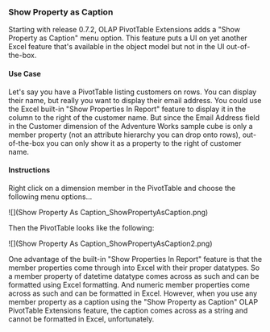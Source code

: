 ### Show Property as Caption


Starting with release 0.7.2, OLAP PivotTable Extensions adds a "Show Property as Caption" menu option. This feature puts a UI on yet another Excel feature that's available in the object model but not in the UI out-of-the-box.

#### Use Case
Let's say you have a PivotTable listing customers on rows. You can display their name, but really you want to display their email address. You could use the Excel built-in "Show Properties In Report" feature to display it in the column to the right of the customer name. But since the Email Address field in the Customer dimension of the Adventure Works sample cube is only a member property (not an attribute hierarchy you can drop onto rows), out-of-the-box you can only show it as a property to the right of customer name.

#### Instructions
Right click on a dimension member in the PivotTable and choose the following menu options...

![](Show Property As Caption_ShowPropertyAsCaption.png)

Then the PivotTable looks like the following:

![](Show Property As Caption_ShowPropertyAsCaption2.png)

One advantage of the built-in "Show Properties In Report" feature is that the member properties come through into Excel with their proper datatypes. So a member property of datetime datatype comes across as such and can be formatted using Excel formatting. And numeric member properties come across as such and can be formatted in Excel. However, when you use any member property as a caption using the "Show Property as Caption" OLAP PivotTable Extensions feature, the caption comes across as a string and cannot be formatted in Excel, unfortunately.